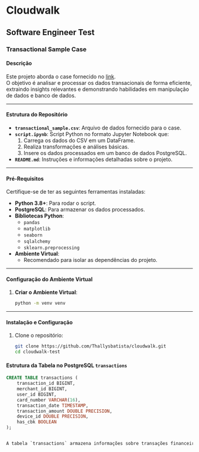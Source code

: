 # Cloudwalk

## Software Engineer Test

### Transactional Sample Case

#### Descrição

Este projeto aborda o case fornecido no [link](https://gist.github.com/cloudwalk-tests/76993838e65d7e0f988f40f1b1909c97#file-transactional-sample-csv).  
O objetivo é analisar e processar os dados transacionais de forma eficiente, extraindo insights relevantes e demonstrando habilidades em manipulação de dados e banco de dados.

---

#### Estrutura do Repositório

- **`transactional_sample.csv`**: Arquivo de dados fornecido para o case.
- **`script.ipynb`**: Script Python no formato Jupyter Notebook que:
  1. Carrega os dados do CSV em um DataFrame.
  2. Realiza transformações e análises básicas.
  3. Insere os dados processados em um banco de dados PostgreSQL.
- **`README.md`**: Instruções e informações detalhadas sobre o projeto.

---

#### Pré-Requisitos

Certifique-se de ter as seguintes ferramentas instaladas:

- **Python 3.8+**: Para rodar o script.
- **PostgreSQL**: Para armazenar os dados processados.
- **Bibliotecas Python**:
  - `pandas`
  - `matplotlib`
  - `seaborn`
  - `sqlalchemy`
  - `sklearn.preprocessing`
- **Ambiente Virtual**:
   - Recomendado para isolar as dependências do projeto.

---

#### Configuração do Ambiente Virtual

1. **Criar o Ambiente Virtual**:
   ```bash
   python -m venv venv

---
#### Instalação e Configuração

1. Clone o repositório:
   ```bash
   git clone https://github.com/Thallysbatista/cloudwalk.git
   cd cloudwalk-test


#### Estrutura da Tabela no PostgreSQL `transactions`

```sql
CREATE TABLE transactions (
    transaction_id BIGINT,
    merchant_id BIGINT,
    user_id BIGINT,
    card_number VARCHAR(16),
    transaction_date TIMESTAMP,
    transaction_amount DOUBLE PRECISION,
    device_id DOUBLE PRECISION,
    has_cbk BOOLEAN
);


A tabela `transactions` armazena informações sobre transações financeiras, como IDs de usuário e comerciante, valores de transação, e dados do dispositivo usado para a transação. O campo `has_cbk` indica se houve chargeback.
